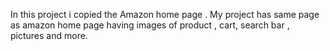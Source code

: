 In this project i copied the Amazon home page . My project has same page as amazon home page having images of product , cart, search bar , pictures and more.
